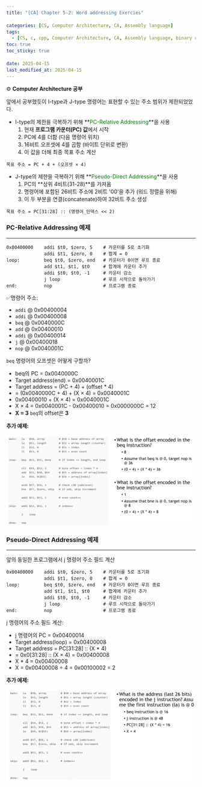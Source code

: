 ```yaml
---
title: "[CA] Chapter 5-2: Word addressing Exercies"

categories: [CS, Computer Architecture, CA, Assembly language]
tags:
  - [CS, c, cpp, Computer Architecture, CA, Assembly language, binary code]
toc: true
toc_sticky: true

date: 2025-04-15
last_modified_at: 2025-04-15
---
```

⚙ **Computer Architecture 공부**

앞에서 공부했듯이 I-type과 J-type 명령어는 표현할 수 있는 주소 범위가 제한되었었다. 

* I-type의 제한을 극복하기 위해 **<span style="color: #008000">PC-Relative Addressing</span>**을 사용
  1. 현재 **프로그램 카운터(PC) 값**에서 시작
  2. PC에 4를 더함 (다음 명령어 위치)
  3. 16비트 오프셋에 4를 곱함 (바이트 단위로 변환)
  4. 이 값을 더해 최종 목표 주소 계산

```
목표 주소 = PC + 4 + (오프셋 × 4)
```

* J-type의 제한을 극복하기 위해 **<span style="color: #008000">Pseudo-Direct Addressing</span>**을 사용
  1. PC의 **상위 4비트(31-28)**를 가져옴
  2. 명령어에 포함된 26비트 주소에 2비트 '00'을 추가 (워드 정렬을 위해)
  3. 이 두 부분을 연결(concatenate)하여 32비트 주소 생성

```
목표 주소 = PC[31:28] :: (명령어_인덱스 << 2)
```

### PC-Relative Addressing 예제
---

```
0x00400000    addi $t0, $zero, 5    # 카운터를 5로 초기화
              addi $t1, $zero, 0    # 합계 = 0
loop:         beq $t0, $zero, end   # 카운터가 0이면 루프 종료
              add $t1, $t1, $t0     # 합계에 카운터 추가
              addi $t0, $t0, -1     # 카운터 감소
              j loop                # 루프 시작으로 돌아가기
end:          nop                   # 프로그램 종료
```

✅명령어 주소:  
* `addi` @ 0x00400004
* `addi` @ 0x00400008
* `beq` @ 0x0040000C
* `add` @ 0x00400010
* `addi` @ 0x00400014
* `j` @ 0x00400018
* `nop` @ 0x0040001C

`beq` 명령어의 오프셋은 어떻게 구할까?

* beq의 PC = 0x0040000C
* Target address(end) = 0x0040001C
* Target address = (PC + 4) + (offset * 4)
* = (0x0040000C + 4) + (X × 4) = 0x0040001C
* 0x00400010 + (X × 4) = 0x0040001C
* X × 4 = 0x0040001C - 0x00400010 = 0x0000000C = 12
* **X = 3**
`beq`의 offset은 **3**

**추가 예제:**

![alt text](../assets/img/Architecture/PC_Relative_Addressingex.png)

### Pseudo-Direct Addressing 예제
---
앞의 동일한 프로그램에서 j 명령어 주소 필드 계산

```
0x00400000    addi $t0, $zero, 5    # 카운터를 5로 초기화
              addi $t1, $zero, 0    # 합계 = 0
loop:         beq $t0, $zero, end   # 카운터가 0이면 루프 종료
              add $t1, $t1, $t0     # 합계에 카운터 추가
              addi $t0, $t0, -1     # 카운터 감소
              j loop                # 루프 시작으로 돌아가기
end:          nop                   # 프로그램 종료
```

j 명령어의 주소 필드 계산:

* j 명령어의 PC = 0x00400014
* Target address(loop) =  0x00400008
* Target address = PC[31:28] :: (X * 4)
* = 0x0[31:28] :: (X × 4) = 0x00400008
* X * 4 = 0x00400008
* X = 0x00400008 ÷ 4 = 0x00100002 = 2

**추가 예제:**

![alt text](../assets/img/Architecture/Pseudo_Direct_Addressingex.png)